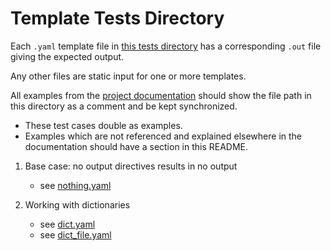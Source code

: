 # Template Tests Directory

Each `.yaml` template file in [this tests directory](./)
	has a corresponding `.out` file giving the expected output.

Any other files are static input for one or more templates.

All examples from the [project documentation](../README.md) should show
	the file path in this directory as a comment and be kept synchronized.

- These test cases double as examples.
- Examples which are not referenced and explained elsewhere in the
	documentation should have a section in this README.

1. Base case: no output directives results in no output
    - see [nothing.yaml](./nothing.yaml)

1. Working with dictionaries
    - see [dict.yaml](./dict.yaml)
    - see [dict_file.yaml](./dict_file.yaml)
